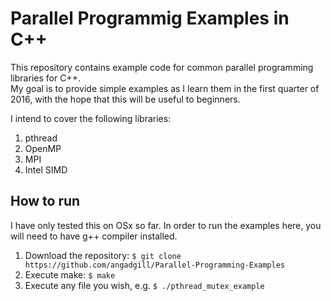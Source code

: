 # Parallel Programmig Examples in C++
This repository contains example code for common parallel programming libraries for C++.  
My goal is to provide simple examples as I learn them in the first quarter of 2016, with the hope that this will be useful to beginners.

I intend to cover the following libraries:  
1. pthread  
2. OpenMP   
3. MPI  
4. Intel SIMD  

## How to run  
I have only tested this on OSx so far. In order to run the examples here, you will need to have g++ compiler installed. 

1. Download the repository: `$ git clone https://github.com/angadgill/Parallel-Programming-Examples`
2. Execute make: `$ make`
3. Execute any file you wish, e.g. `$ ./pthread_mutex_example`
